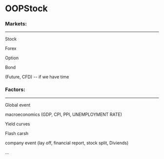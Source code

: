# OOPStock


### Markets:
---------------------------

Stock

Forex

Option

Bond

(Future, CFD) -- if we have time


### Factors:
---------------------------

Global event

macroeconomics (GDP, CPI, PPI, UNEMPLOYMENT RATE)

Yield curves

Flash carsh

company event (lay off, financial report, stock split, Diviends)

...

